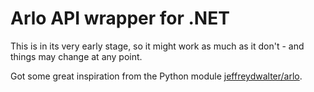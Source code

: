 # Arlo API wrapper for .NET

This is in its very early stage, so it might work as much as it don't - and things may change at any point.

Got some great inspiration from the Python module [jeffreydwalter/arlo](https://github.com/jeffreydwalter/arlo).